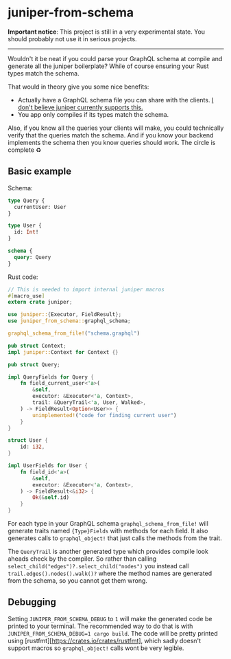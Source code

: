 # juniper-from-schema

**Important notice**: This project is still in a very experimental state. You should probably not use it in serious projects.

---

Wouldn't it be neat if you could parse your GraphQL schema at compile and generate all the juniper boilerplate? While of course ensuring your Rust types match the schema.

That would in theory give you some nice benefits:

- Actually have a GraphQL schema file you can share with the clients. [I don't believe juniper currently supports this.](https://github.com/graphql-rust/juniper#features)
- You app only compiles if its types match the schema.

Also, if you know all the queries your clients will make, you could technically verify that the queries match the schema. And if you know your backend implements the schema then you know queries should work. The circle is complete ♻️

## Basic example

Schema:

```graphql
type Query {
  currentUser: User
}

type User {
  id: Int!
}

schema {
  query: Query
}
```

Rust code:

```rust
// This is needed to import internal juniper macros
#[macro_use]
extern crate juniper;

use juniper::{Executor, FieldResult};
use juniper_from_schema::graphql_schema;

graphql_schema_from_file!("schema.graphql")

pub struct Context;
impl juniper::Context for Context {}

pub struct Query;

impl QueryFields for Query {
    fn field_current_user<'a>(
        &self,
        executor: &Executor<'a, Context>,
        trail: &QueryTrail<'a, User, Walked>,
    ) -> FieldResult<Option<User>> {
        unimplemented!("code for finding current user")
    }
}

struct User {
    id: i32,
}

impl UserFields for User {
    fn field_id<'a>(
        &self,
        executor: &Executor<'a, Context>,
    ) -> FieldResult<&i32> {
        Ok(&self.id)
    }
}
```

For each type in your GraphQL schema `graphql_schema_from_file!` will generate traits named `{Type}Fields` with methods for each field. It also generates calls to `graphql_object!` that just calls the methods from the trait.

The `QueryTrail` is another generated type which provides compile look aheads check by the compiler. So rather than calling `select_child("edges")?.select_child("nodes")` you instead call `trail.edges().nodes().walk()?` where the method names are generated from the schema, so you cannot get them wrong.

## Debugging

Setting `JUNIPER_FROM_SCHEMA_DEBUG` to `1` will make the generated code be printed to your terminal. The recommended way to do that is with `JUNIPER_FROM_SCHEMA_DEBUG=1 cargo build`. The code will be pretty printed using [rustfmt][https://crates.io/crates/rustfmt], which sadly doesn't support macros so `graphql_object!` calls wont be very legible.
